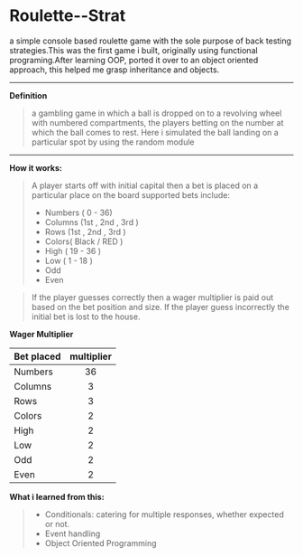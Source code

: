 # Roulette--Strat
a simple console based roulette game with the sole purpose of back testing strategies.This was the first game i built, originally using functional programing.After learning OOP, ported it over to an object oriented approach, this helped me grasp inheritance and objects.

---
__Definition__
> a gambling game in which a ball is dropped on to a revolving wheel with numbered compartments, the players betting on the number at which the ball comes to rest.
> Here i simulated the ball landing on a particular spot by using the random module
---
__How it works:__
> A player starts off with initial capital
> then a bet is placed on a particular place on the board
>supported bets include:
> - Numbers ( 0 - 36)
> - Columns (1st , 2nd , 3rd )
> - Rows (1st , 2nd , 3rd )
> - Colors( Black / RED )
> - High ( 19 - 36 )
> - Low ( 1 - 18 )
> - Odd
> - Even

> If the player guesses correctly then a wager multiplier is paid out based on the bet position and size.
> If the player guess incorrectly the initial bet is lost to the house.

__Wager Multiplier__

|Bet placed | multiplier |
|-----------|:----------:|
|Numbers |36|
|Columns |3|
|Rows |3|
|Colors |2|
|High |2|
|Low |2|
|Odd |2|
|Even |2|


__What i learned from this:__
> - Conditionals: catering for multiple responses, whether expected or not.
> - Event handling
> - Object Oriented Programming 
